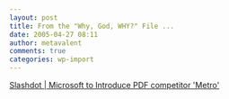 ```yaml
---
layout: post
title: From the "Why, God, WHY?" File ...
date: 2005-04-27 08:11
author: metavalent
comments: true
categories: wp-import
---
```

<a href="https://slashdot.org/article.pl?sid=05/04/27/0422250&amp;from=rss">Slashdot | Microsoft to Introduce PDF competitor 'Metro'</a>
